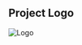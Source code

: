 ## Project Logo
![Logo]([images/logo.png](https://github.com/rezwan07/MiniAccountManagementSystem/tree/52ffcbb9f63f7e32e87e7268101a8e6686c1adba/Images))
